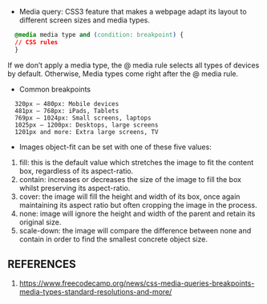 - Media query:
  CSS3 feature that makes a webpage adapt its layout to different screen sizes and media types.

```css
  @media media type and (condition: breakpoint) {
  // CSS rules
  }
```
  If we don’t apply a media type, the @ media rule selects all types of devices by default. Otherwise, Media types come right after the @ media rule.

- Common breakpoints
```
  320px — 480px: Mobile devices
  481px — 768px: iPads, Tablets
  769px — 1024px: Small screens, laptops
  1025px — 1200px: Desktops, large screens
  1201px and more: Extra large screens, TV
```


- Images
object-fit can be set with one of these five values:

1. fill: this is the default value which stretches the image to fit the content box, regardless of its aspect-ratio.
2. contain: increases or decreases the size of the image to fill the box whilst preserving its aspect-ratio.
3. cover: the image will fill the height and width of its box, once again maintaining its aspect ratio but often cropping the image in the process.
4. none: image will ignore the height and width of the parent and retain its original size.
5. scale-down: the image will compare the difference between none and contain in order to find the smallest concrete object size.

## REFERENCES
1. https://www.freecodecamp.org/news/css-media-queries-breakpoints-media-types-standard-resolutions-and-more/